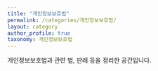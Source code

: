 ```yaml
---
title: "개인정보보호법"
permalink: /categories/개인정보보호법/
layout: category
author_profile: true
taxonomy: 개인정보보호법
---
```


개인정보보호법과 관련 법, 판례 등을 정리한 공간입니다.
